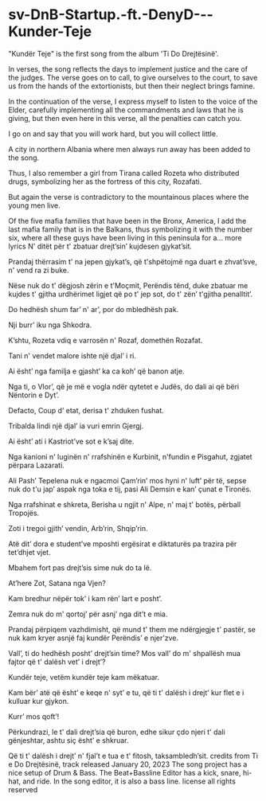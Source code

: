 # sv-DnB-Startup.-ft.-DenyD---Kunder-Teje
"Kundër Teje" is the first song from the album 'Ti Do Drejtësinë'.

In verses, the song reflects the days to implement justice and the care of the judges. The verse goes on to call, to give ourselves to the court, to save us from the hands of the extortionists, but then their neglect brings famine.

In the continuation of the verse, I express myself to listen to the voice of the Elder, carefully implementing all the commandments and laws that he is giving, but then even here in this verse, all the penalties can catch you.

I go on and say that you will work hard, but you will collect little.

A city in northern Albania where men always run away has been added to the song.

Thus, I also remember a girl from Tirana called Rozeta who distributed drugs, symbolizing her as the fortress of this city, Rozafati.

But again the verse is contradictory to the mountainous places where the young men live.

Of the five mafia families that have been in the Bronx, America, I add the last mafia family that is in the Balkans, thus symbolizing it with the number six, where all these guys have been living in this peninsula for a...  more
lyrics
N' ditët për t' zbatuar drejt’sin’ kujdesen gjykat’sit.

Prandaj thërrasim t' na jepen gjykat’s,
që t'shpëtojmë nga duart e zhvat’sve,
n' vend ra zi buke.

Nëse nuk do t’ dëgjosh zërin e t'Moçmit,
Perëndis tënd,
duke zbatuar me kujdes t' gjitha urdhërimet ligjet që po t' jep sot,
do t' zën’ t'gjitha penalltit’.

Do hedhësh shum far’ n' ar’,
por do mbledhësh pak.

Nji burr’ iku nga Shkodra.

K’shtu,
Rozeta vdiq e varrosën n' Rozaf,
domethën Rozafat.

Tani n' vendet malore ishte një djal’ i ri.

Ai ësht’ nga familja e gjasht’ ka ca koh’ që banon atje.

Nga ti,
o Vlor’,
që je më e vogla ndër qytetet e Judës,
do dali ai që bëri Nëntorin e Dyt’.

Defacto,
Coup d’ etat,
derisa t' zhduken fushat.

Tribalda lindi një djal’ ia vuri emrin Gjergj.

Ai ësht’ ati i Kastriot’ve sot e k’saj dite.

Nga kanioni n' luginën n' rrafshinën e Kurbinit,
n'fundin e Pisgahut,
zgjatet përpara Lazarati.

Ali Pash’ Tepelena nuk e ngacmoi Çam’rin’ mos hyni n' luft’ për të,
sepse nuk do t'u jap’ aspak nga toka e tij,
pasi Ali Demsin e kan’
çunat e Tironës.

Nga rrafshinat e shkreta,
Berisha u ngjit n' Alpe,
n' maj t' botës,
përball Tropojës.

Zoti i tregoi gjith’ vendin,
Arb’rin,
Shqip’rin.

Atë dit’ dora e student’ve mposhti ergësirat e diktaturës pa trazira për tet’dhjet vjet.

Mbahem fort pas drejt’sis sime nuk do ta lë.

At’here Zot,
Satana nga Vjen?

Kam bredhur nëpër tok’ i kam rën’ lart e posht’.

Zemra nuk do m' qortoj’ për asnj’ nga dit’t e mia.

Prandaj përpiqem vazhdimisht,
që mund t' them me ndërgjegje t' pastër,
se nuk kam kryer asnjë faj kundër Perëndis’ e njer’zve.

Vall’,
ti do hedhësh posht’ drejt’sin time?
Mos vall’ do m' shpallësh mua fajtor që t' dalësh vet’ i drejt’?

Kundër teje,
vetëm kundër teje kam mëkatuar.

Kam bër’ atë që ësht’ e keqe n' syt’ e tu,
që ti t' dalësh i drejt’ kur flet e i kulluar kur gjykon.

Kurr’ mos qoft’!

Përkundrazi,
le t' dali drejt’sia që buron,
edhe sikur çdo njeri t' dali gënjeshtar,
ashtu siç ësht’ e shkruar.

Që ti t' dalësh i drejt’ n' fjal’t e tua e t' fitosh,
taksambledh’sit.
credits
from Ti e Do Drejt​ë​sinë, track released January 20, 2023
The song project has a nice setup of Drum & Bass.
The Beat+Bassline Editor has a kick, snare, hi-hat, and ride.
In the song editor, it is also a bass line.
license
all rights reserved
